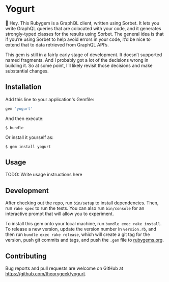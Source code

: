 # Yogurt

👋 Hey. This Rubygem is a GraphQL client, written using Sorbet. It lets you write GraphQL queries that are colocated with
your code, and it generates strongly-typed classes for the results using Sorbet. The general idea is that if you’re using
Sorbet to help avoid errors in your code, it’d be nice to extend that to data retrieved from GraphQL API’s.

This gem is still in a fairly early stage of development. It doesn’t supported named fragments. And I probably got a lot
of the decisions wrong in building it. So at some point, I’ll likely revisit those decisions and make substantial changes.

## Installation

Add this line to your application's Gemfile:

```ruby
gem 'yogurt'
```

And then execute:

    $ bundle

Or install it yourself as:

    $ gem install yogurt

## Usage

TODO: Write usage instructions here

## Development

After checking out the repo, run `bin/setup` to install dependencies. Then, run `rake spec` to run the tests. You can also run `bin/console` for an interactive prompt that will allow you to experiment.

To install this gem onto your local machine, run `bundle exec rake install`. To release a new version, update the version number in `version.rb`, and then run `bundle exec rake release`, which will create a git tag for the version, push git commits and tags, and push the `.gem` file to [rubygems.org](https://rubygems.org).

## Contributing

Bug reports and pull requests are welcome on GitHub at https://github.com/theorygeek/yogurt.
